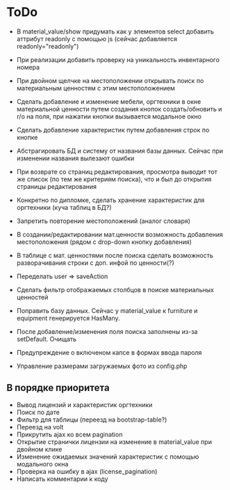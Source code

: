 # ToDo

* В material_value/show придумать как у элементов select добавить аттрибут readonly с помощью js (сейчас добавляется readonly="readonly")
* При реализации добавить проверку на уникальность инвентарного номера
* При двойном щелчке на местоположении открывать поиск по материальным ценностям с этим местоположением
* Сделать добавление и изменение мебели, оргтехники в окне материальной ценности путем создания кнопок создать/обновить и r/o на поля, при нажатии кнопки вызывается модальное окно
* Сделать добавление характеристик путем добавления строк по кнопке
* Абстрагировать БД и систему от названия базы данных. Сейчас при изменении названия вылезают ошибки
* При возврате со страниц редактирования, просмотра выводит тот же список (по тем же критериям поиска), что и был до открытия страницы редактирования

* Конкретно по дипломке, сделать хранение характеристик для оргтехники (куча таблиц в БД?)
* Запретить повторение местоположений (аналог словаря)
* В создании/редактировании мат.ценности возможность добавления местоположения (рядом с drop-down кнопку добавления)
* В таблице с мат. ценностями после поиска сделать возможность разворачивания строки с доп. инфой по ценности(?)

* Переделать user => saveAction
* Сделать фильтр отображаемых столбцов в поиске материальных ценностей
* Поправить базу данных. Сейчас у material_value к furniture и equipment генерируется HasMany.
* После добавление/изменения поля поиска заполнены из-за setDefault. Очищать
* Предупреждение о включеном капсе в формах ввода пароля

* Управление размерами загружаемых фото из config.php

## В порядке приоритета

* Вывод лицензий и характеристик оргтехники
* Поиск по дате
* Фильтр для таблицы (переезд на bootstrap-table?)
* Переезд на volt
* Прикрутить ajax ко всем pagination
* Открытие странички лицензии на изменение в material_value при двойном клике
* Изменение ожидаемых значений характеристик с помощью модального окна
* Проверка на ошибку в ajax (license_pagination)
* Написать комментарии к коду